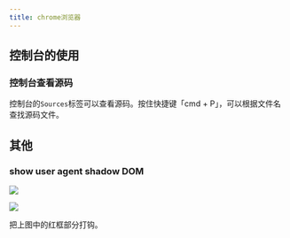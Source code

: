 ```yaml
---
title: chrome浏览器
---
```


## 控制台的使用

### 控制台查看源码

控制台的`Sources`标签可以查看源码。按住快捷键「cmd + P」，可以根据文件名查找源码文件。

## 其他

### show user agent shadow DOM

![](http://img.smyhvae.com/20180206_1610.png)

![](http://img.smyhvae.com/20180206_1616.png)

把上图中的红框部分打钩。
